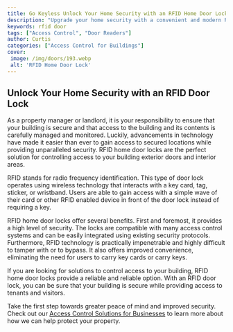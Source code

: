 ```yaml
---
title: Go Keyless Unlock Your Home Security with an RFID Home Door Lock
description: "Upgrade your home security with a convenient and modern RFID home door lock Learn more about the features of go keyless door locks and how they can increase your home security with this helpful blog post"
keywords: rfid door
tags: ["Access Control", "Door Readers"]
author: Curtis
categories: ["Access Control for Buildings"]
cover: 
 image: /img/doors/193.webp
 alt: 'RFID Home Door Lock'
---
```

## Unlock Your Home Security with an RFID Door Lock 

As a property manager or landlord, it is your responsibility to ensure that your building is secure and that access to the building and its contents is carefully managed and monitored. ​Luckily, advancements in technology have made it easier than ever to gain access to secured locations while providing unparalleled security. RFID home door locks are the perfect solution for controlling access to your building exterior doors and interior areas. 

RFID stands for radio frequency identification. This type of door lock operates using wireless technology that interacts with a key card, tag, sticker, or wristband. Users are able to gain access with a simple wave of their card or other RFID enabled device in front of the door lock instead of requiring a key. 

RFID home door locks offer several benefits. First and foremost, it provides a high level of security. The locks are compatible with many access control systems and can be easily integrated using existing security protocols. Furthermore, RFID technology is practically impenetrable and highly difficult to tamper with or to bypass. It also offers improved convenience, eliminating the need for users to carry key cards or carry keys. 

If you are looking for solutions to control access to your building, RFID home door locks provide a reliable and reliable option. With an RFID door lock, you can be sure that your building is secure while providing access to tenants and visitors. 

Take the first step towards greater peace of mind and improved security. Check out our [Access Control Solutions for Businesses](/access-control) to learn more about how we can help protect your property.
